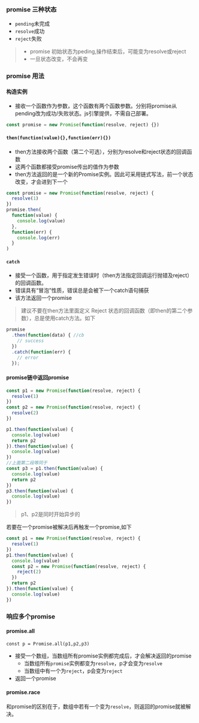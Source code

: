 ### promise 三种状态
- `pending`未完成
- `resolve`成功
- `reject`失败
>-  promise 初始状态为peding,操作结束后，可能变为resolve或reject
> - 一旦状态改变，不会再变
### promise 用法
#### **构造实例**
- 接收一个函数作为参数，这个函数有两个函数参数。分别将promise从pending改为成功/失败状态。js引擎提供，不需自己部署。
```js
const promise = new Promise(function(resolve, reject) {})
```
#### **`then(function(value){},function(err){})`**
- then方法接收两个函数（第二个可选），分别为resolve和reject状态的回调函数
- 这两个函数都接受promise传出的值作为参数
- then方法返回的是一个新的Promise实例。因此可采用链式写法，前一个状态改变，才会进到下一个
```js
const promise = new Promise(function(resolve, reject) {
  resolve(1)
})
promise.then(
  function(value) {
    console.log(value)
  },
  function(err) {
    console.log(err)
  }
)
```
#### `catch`
- 接受一个函数，用于指定发生错误时（then方法指定回调运行抛错及reject）的回调函数。
- 错误具有“冒泡”性质，错误总是会被下一个catch语句捕获
- 该方法返回一个promise
> 建议不要在then方法里面定义 Reject 状态的回调函数（即then的第二个参数），总是使用catch方法。如下
```js
promise
  .then(function(data) { //cb
    // success
  })
  .catch(function(err) {
    // error
  });
```
#### promise链中返回promise
```js
const p1 = new Promise(function(resolve, reject) {
  resolve(1)
})
const p2 = new Promise(function(resolve, reject) {
  resolve(2)
})

p1.then(function(value) {
  console.log(value)
  return p2
}).then(function(value) {
  console.log(value)
})
//上面第二段等同于
const p3 = p1.then(function(value) {
  console.log(value)
  return p2
})
p3.then(function(value) {
  console.log(value)
})
```
> p1、p2是同时开始异步的

若要在一个promise被解决后再触发一个promise,如下
```js
const p1 = new Promise(function(resolve, reject) {
  resolve(1)
})
p1.then(function(value) {
  console.log(value)
  const p2 = new Promise(function(resolve, reject) {
    reject(2)
  })
  return p2
}).then(function(value) {
  console.log(value)
})
```
### 响应多个promise
#### promise.all
`const p = Promise.all(p1,p2,p3)`
- 接受一个数组，当数组所有promise实例都完成后，才会解决返回的promise
    - 当数组所有`promise`实例都变为`resolve`，p才会变为`resolve`
    - 当数组中有一个为`reject`，p会变为`reject`
- 返回一个promise
#### promise.race
和promise的区别在于，数组中若有一个变为`resolve`，则返回的promise就被解决。